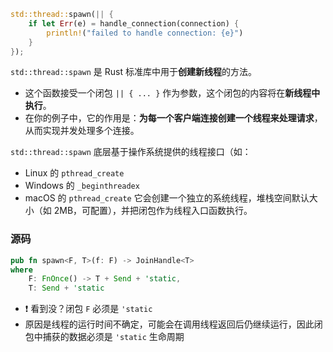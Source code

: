 ```rust
std::thread::spawn(|| {
    if let Err(e) = handle_connection(connection) {
        println!("failed to handle connection: {e}")
    }
});

```
`std::thread::spawn` 是 Rust 标准库中用于**创建新线程**的方法。
- 这个函数接受一个闭包 `|| { ... }` 作为参数，这个闭包的内容将在**新线程中执行**。
- 在你的例子中，它的作用是：**为每一个客户端连接创建一个线程来处理请求**，从而实现并发处理多个连接。

`std::thread::spawn` 底层基于操作系统提供的线程接口（如：
- Linux 的 `pthread_create`
- Windows 的 `_beginthreadex`
- macOS 的 `pthread_create`
它会创建一个独立的系统线程，堆栈空间默认大小（如 2MB，可配置），并把闭包作为线程入口函数执行。
### 源码
```rust
pub fn spawn<F, T>(f: F) -> JoinHandle<T>
where
    F: FnOnce() -> T + Send + 'static,
    T: Send + 'static

```
- ❗️ 看到没？闭包 `F` 必须是 `'static`
- 原因是线程的运行时间不确定，可能会在调用线程返回后仍继续运行，因此闭包中捕获的数据必须是 `'static` 生命周期

